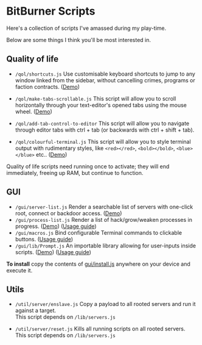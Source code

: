 # BitBurner Scripts

Here's a collection of scripts I've amassed during my play-time.

Below are some things I think you'll be most interested in.

## Quality of life

- `/qol/shortcuts.js` Use customisable keyboard shortcuts to jump to any window linked from the sidebar, without
  cancelling crimes, programs or faction contracts. ([Demo](docs/qol-scroll-tabs.gif))

- `/qol/make-tabs-scrollable.js` This script will allow you to scroll horizontally through your text-editor's opened
  tabs using the mouse wheel. ([Demo](docs/qol-scroll-tabs.gif))

- `/qol/add-tab-control-to-editor` This script will allow you to navigate through editor tabs with ctrl + tab (or backwards with ctrl + shift + tab).

- `/qol/colourful-terminal.js` This script will allow you to style terminal output with rudimentary styles, like `<red></red>`, `<bold></bold>`, `<blue></blue>` etc.. ([Demo](docs/qol-colour-terminal.gif))

Quality of life scripts need running once to activate; they will end immediately, freeing up RAM, but continue to
function.

## GUI

- `/gui/server-list.js` Render a searchable list of servers with one-click root, connect or backdoor
  access. ([Demo](/docs/server-list.gif))
- `/gui/process-list.js` Render a list of hack/grow/weaken processes in progress. ([Demo](/docs/process-list.gif)) ([Usage guide](/docs/ProcessList.md))
- `/gui/macros.js` Bind configurable Terminal commands to clickable buttons. ([Usage guide](/docs/Macros.md))
- `/gui/lib/Prompt.js` An importable library allowing for user-inputs inside scripts. ([Demo](/docs/user-prompt.gif)) ([Usage guide](/docs/Prompts.md))

**To install** copy the contents of [gui/install.js](gui/install.js) anywhere on your device and execute it. 
## Utils

- `/util/server/enslave.js` Copy a payload to all rooted servers and run it against a target.  
  This script depends on `/lib/servers.js`

- `/util/server/reset.js` Kills all running scripts on all rooted servers.  
  This script depends on `/lib/servers.js`

